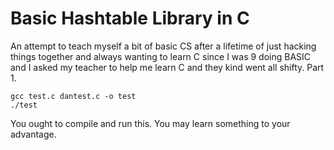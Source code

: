 # Basic Hashtable Library in C

An attempt to teach myself a bit of basic CS after a lifetime of just hacking things together and always wanting to learn C since I was 9 doing BASIC and I asked my teacher to help me learn C and they kind went all shifty. Part 1.

```
gcc test.c dantest.c -o test
./test
```

You ought to compile and run this. You may learn something to your advantage.
